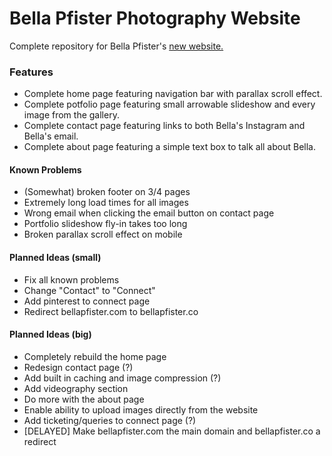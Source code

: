 # Bella Pfister Photography Website
Complete repository for Bella Pfister's [new website.](https://bellapfister.co/)

### Features
- Complete home page featuring navigation bar with parallax scroll effect.
- Complete potfolio page featuring small arrowable slideshow and every image from the gallery.
- Complete contact page featuring links to both Bella's Instagram and Bella's email.
- Complete about page featuring a simple text box to talk all about Bella.

#### Known Problems
- (Somewhat) broken footer on 3/4 pages
- Extremely long load times for all images
- Wrong email when clicking the email button on contact page
- Portfolio slideshow fly-in takes too long
- Broken parallax scroll effect on mobile

#### Planned Ideas (small)
- Fix all known problems
- Change "Contact" to "Connect"
- Add pinterest to connect page
- Redirect bellapfister.com to bellapfister.co

#### Planned Ideas (big)
- Completely rebuild the home page
- Redesign contact page (?)
- Add built in caching and image compression (?)
- Add videography section
- Do more with the about page
- Enable ability to upload images directly from the website
- Add ticketing/queries to connect page (?)
- [DELAYED] Make bellapfister.com the main domain and bellapfister.co a redirect
